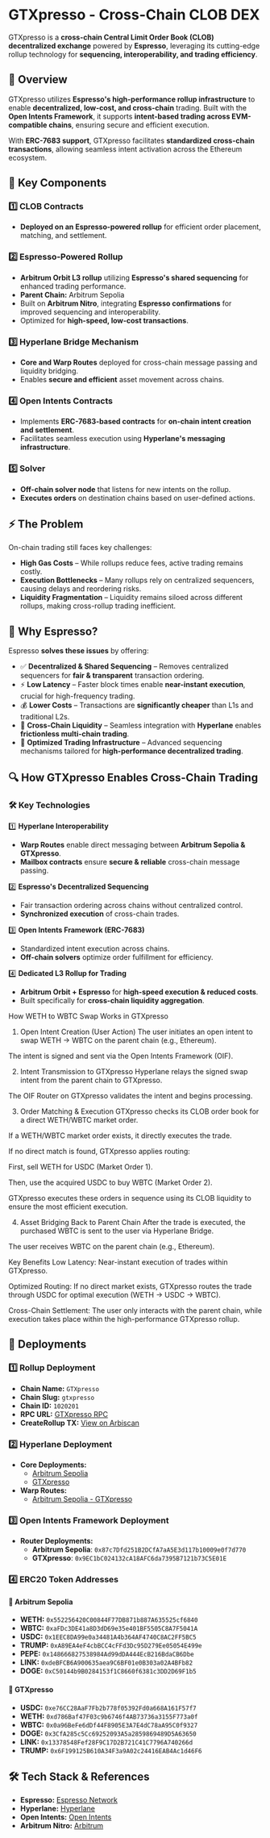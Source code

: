 # GTXpresso - Cross-Chain CLOB DEX

GTXpresso is a **cross-chain Central Limit Order Book (CLOB) decentralized exchange** powered by **Espresso**, leveraging its cutting-edge rollup technology for **sequencing, interoperability, and trading efficiency**.

## 🚀 Overview

GTXpresso utilizes **Espresso's high-performance rollup infrastructure** to enable **decentralized, low-cost, and cross-chain** trading. Built with the **Open Intents Framework**, it supports **intent-based trading across EVM-compatible chains**, ensuring secure and efficient execution.

With **ERC-7683 support**, GTXpresso facilitates **standardized cross-chain transactions**, allowing seamless intent activation across the Ethereum ecosystem.

## 🔑 Key Components

### 1️⃣ CLOB Contracts

- **Deployed on an Espresso-powered rollup** for efficient order placement, matching, and settlement.

### 2️⃣ Espresso-Powered Rollup

- **Arbitrum Orbit L3 rollup** utilizing **Espresso's shared sequencing** for enhanced trading performance.
- **Parent Chain:** Arbitrum Sepolia
- Built on **Arbitrum Nitro**, integrating **Espresso confirmations** for improved sequencing and interoperability.
- Optimized for **high-speed, low-cost transactions**.

### 3️⃣ Hyperlane Bridge Mechanism

- **Core and Warp Routes** deployed for cross-chain message passing and liquidity bridging.
- Enables **secure and efficient** asset movement across chains.

### 4️⃣ Open Intents Contracts

- Implements **ERC-7683-based contracts** for **on-chain intent creation and settlement**.
- Facilitates seamless execution using **Hyperlane's messaging infrastructure**.

### 5️⃣ Solver

- **Off-chain solver node** that listens for new intents on the rollup.
- **Executes orders** on destination chains based on user-defined actions.

## ⚡ The Problem

On-chain trading still faces key challenges:

- **High Gas Costs** – While rollups reduce fees, active trading remains costly.
- **Execution Bottlenecks** – Many rollups rely on centralized sequencers, causing delays and reordering risks.
- **Liquidity Fragmentation** – Liquidity remains siloed across different rollups, making cross-rollup trading inefficient.

## 🌟 Why Espresso?

Espresso **solves these issues** by offering:

- ✅ **Decentralized & Shared Sequencing** – Removes centralized sequencers for **fair & transparent** transaction ordering.
- ⚡ **Low Latency** – Faster block times enable **near-instant execution**, crucial for high-frequency trading.
- 💰 **Lower Costs** – Transactions are **significantly cheaper** than L1s and traditional L2s.
- 🔄 **Cross-Chain Liquidity** – Seamless integration with **Hyperlane** enables **frictionless multi-chain trading**.
- 🚀 **Optimized Trading Infrastructure** – Advanced sequencing mechanisms tailored for **high-performance decentralized trading**.

## 🔍 How GTXpresso Enables Cross-Chain Trading

### 🛠️ Key Technologies

1️⃣ **Hyperlane Interoperability**

- **Warp Routes** enable direct messaging between **Arbitrum Sepolia & GTXpresso**.
- **Mailbox contracts** ensure **secure & reliable** cross-chain message passing.

2️⃣ **Espresso's Decentralized Sequencing**

- Fair transaction ordering across chains without centralized control.
- **Synchronized execution** of cross-chain trades.

3️⃣ **Open Intents Framework (ERC-7683)**

- Standardized intent execution across chains.
- **Off-chain solvers** optimize order fulfillment for efficiency.

4️⃣ **Dedicated L3 Rollup for Trading**

- **Arbitrum Orbit + Espresso** for **high-speed execution & reduced costs**.
- Built specifically for **cross-chain liquidity aggregation**.

How WETH to WBTC Swap Works in GTXpresso

1. Open Intent Creation (User Action)
   The user initiates an open intent to swap WETH → WBTC on the parent chain (e.g., Ethereum).

The intent is signed and sent via the Open Intents Framework (OIF).

2. Intent Transmission to GTXpresso
   Hyperlane relays the signed swap intent from the parent chain to GTXpresso.

The OIF Router on GTXpresso validates the intent and begins processing.

3. Order Matching & Execution
   GTXpresso checks its CLOB order book for a direct WETH/WBTC market order.

If a WETH/WBTC market order exists, it directly executes the trade.

If no direct match is found, GTXpresso applies routing:

First, sell WETH for USDC (Market Order 1).

Then, use the acquired USDC to buy WBTC (Market Order 2).

GTXpresso executes these orders in sequence using its CLOB liquidity to ensure the most efficient execution.

4. Asset Bridging Back to Parent Chain
   After the trade is executed, the purchased WBTC is sent to the user via Hyperlane Bridge.

The user receives WBTC on the parent chain (e.g., Ethereum).

Key Benefits
Low Latency: Near-instant execution of trades within GTXpresso.

Optimized Routing: If no direct market exists, GTXpresso routes the trade through USDC for optimal execution (WETH → USDC → WBTC).

Cross-Chain Settlement: The user only interacts with the parent chain, while execution takes place within the high-performance GTXpresso rollup.

## 📌 Deployments

### 1️⃣ Rollup Deployment

- **Chain Name:** `GTXpresso`
- **Chain Slug:** `gtxpresso`
- **Chain ID:** `1020201`
- **RPC URL:** [GTXpresso RPC](http://157.173.201.26:8547)
- **CreateRollup TX:** [View on Arbiscan](https://sepolia.arbiscan.io/tx/0x80768de7eb5f18f567a7d7ad3d6cbe45d40272d34126e754aa775171c1112980)

### 2️⃣ Hyperlane Deployment

- **Core Deployments:**
  - [Arbitrum Sepolia](https://github.com/Great-Trading-eXperience/gtxpresso-open-intents/tree/main/hyperlane/chains/arbitrumsepolia/addresses.yaml)
  - [GTXpresso](https://github.com/Great-Trading-eXperience/gtxpresso-open-intents/tree/main/hyperlane/chains/gtxpresso/addresses.yaml)
- **Warp Routes:**
  - [Arbitrum Sepolia - GTXpresso](https://github.com/Great-Trading-eXperience/gtxpresso-open-intents/tree/main/hyperlane/deployments/warp_routes)

### 3️⃣ Open Intents Framework Deployment

- **Router Deployments:**
  - **Arbitrum Sepolia**: `0x87c7Dfd251B2DCfA7aA5E3d117b10009e0f7d770`
  - **GTXpresso**: `0x9EC1bC024132cA18AFC6da7395B7121b73C5E01E`

### 4️⃣ ERC20 Token Addresses

#### 🔹 Arbitrum Sepolia

- **WETH:** `0x552256420C00844F77DB871b887A635525cf6840`
- **WBTC:** `0xaFDc3DE41a8D3dD69e35e401BF5505C8A7F5041A`
- **USDC:** `0x1EEC8DA99e0a34481A4b364AF4740C8AC2FF5BC5`
- **TRUMP:** `0xA89EA4eF4cbBCC4cFFd3Dc95D279Ee05054E499e`
- **PEPE:** `0x148666827538984Ad99dDA444EcB216BdaCB6Dbe`
- **LINK:** `0xdeBFCB6A900635aea9C6BF01e0B303a02A4BFb82`
- **DOGE:** `0xC50144b9B0284153f1C8660f6381c3DD2D69F1b5`

#### 🔸 GTXpresso

- **USDC:** `0xe76CC28AaF7Fb2b778f05392Fd0a668A161F57f7`
- **WETH:** `0xd786Baf47F03c9b6746f4AB73736a3155F773a0f`
- **WBTC:** `0x0a96BeFe6dDf44F8905E3A7E4dC78aA95C0f9327`
- **DOGE:** `0x3CfA285c5Cc69252093A5a2859869489D5A63650`
- **LINK:** `0x13378548Fef28F9C17D2B721C41C7796A740266d`
- **TRUMP:** `0x6F199125B610A34F3a9A02c24416EAB4Ac1d46F6`

## 🛠️ Tech Stack & References

- **Espresso:** [Espresso Network](https://docs.espressosys.com/network)
- **Hyperlane:** [Hyperlane](https://hyperlane.xyz/)
- **Open Intents:** [Open Intents](https://www.openintents.xyz/)
- **Arbitrum Nitro:** [Arbitrum](https://arbitrum.io/)
